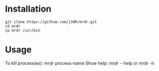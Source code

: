 # Installation
    git clone https://github.com/j3dR/mrdr.git
    cd mrdr
    cp mrdr /usr/bin

# Usage
To kill process(es):
    mrdr process-name
Show help:
    mrdr --help
or
    mrdr -h
